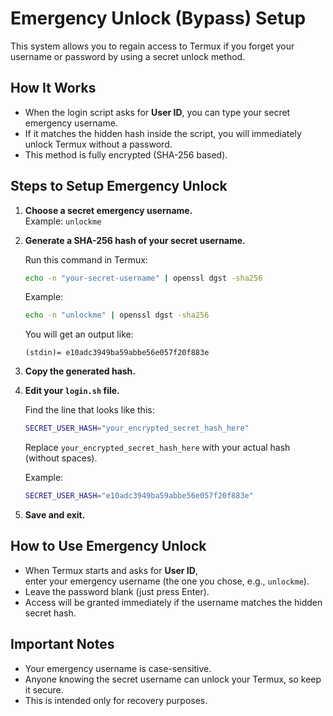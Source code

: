 # Emergency Unlock (Bypass) Setup

This system allows you to regain access to Termux if you forget your username or password by using a secret unlock method.

## How It Works

- When the login script asks for **User ID**, you can type your secret emergency username.
- If it matches the hidden hash inside the script, you will immediately unlock Termux without a password.
- This method is fully encrypted (SHA-256 based).

## Steps to Setup Emergency Unlock

1. **Choose a secret emergency username.**  
   Example: `unlockme`

2. **Generate a SHA-256 hash of your secret username.**

   Run this command in Termux:

   ```bash
   echo -n "your-secret-username" | openssl dgst -sha256
   ```

   Example:

   ```bash
   echo -n "unlockme" | openssl dgst -sha256
   ```

   You will get an output like:

   ```
   (stdin)= e10adc3949ba59abbe56e057f20f883e
   ```

3. **Copy the generated hash.**

4. **Edit your `login.sh` file.**

   Find the line that looks like this:

   ```bash
   SECRET_USER_HASH="your_encrypted_secret_hash_here"
   ```

   Replace `your_encrypted_secret_hash_here` with your actual hash (without spaces).

   Example:

   ```bash
   SECRET_USER_HASH="e10adc3949ba59abbe56e057f20f883e"
   ```

5. **Save and exit.**

## How to Use Emergency Unlock

- When Termux starts and asks for **User ID**,  
  enter your emergency username (the one you chose, e.g., `unlockme`).
- Leave the password blank (just press Enter).
- Access will be granted immediately if the username matches the hidden secret hash.

## Important Notes

- Your emergency username is case-sensitive.
- Anyone knowing the secret username can unlock your Termux, so keep it secure.
- This is intended only for recovery purposes.